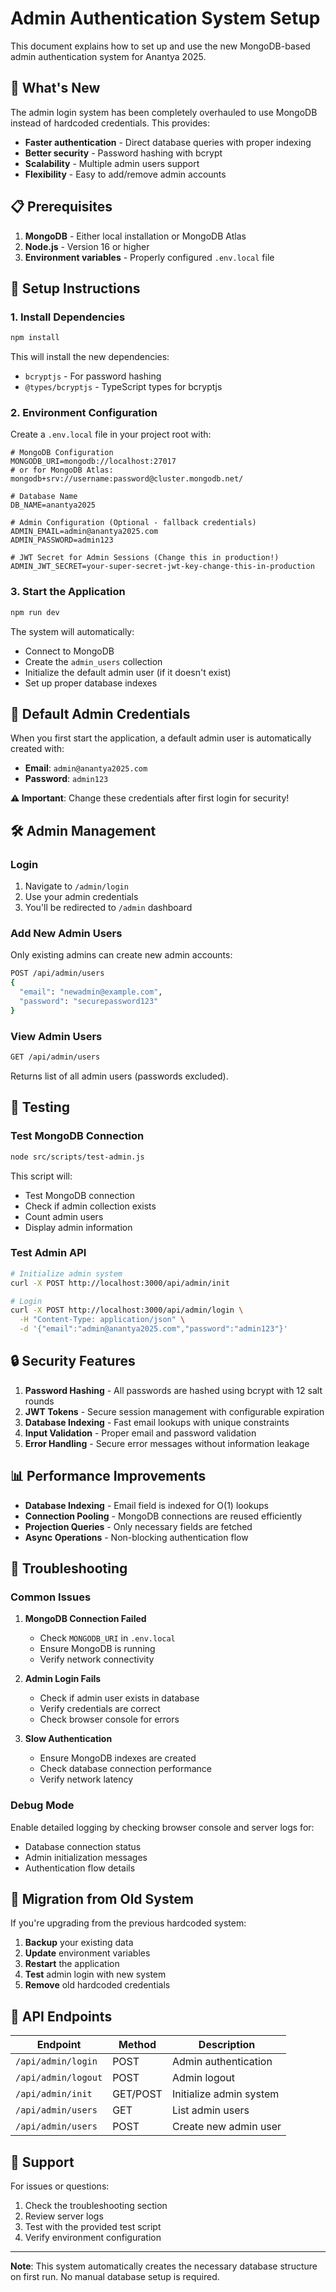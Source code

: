 # Admin Authentication System Setup

This document explains how to set up and use the new MongoDB-based admin authentication system for Anantya 2025.

## 🚀 What's New

The admin login system has been completely overhauled to use MongoDB instead of hardcoded credentials. This provides:

- **Faster authentication** - Direct database queries with proper indexing
- **Better security** - Password hashing with bcrypt
- **Scalability** - Multiple admin users support
- **Flexibility** - Easy to add/remove admin accounts

## 📋 Prerequisites

1. **MongoDB** - Either local installation or MongoDB Atlas
2. **Node.js** - Version 16 or higher
3. **Environment variables** - Properly configured `.env.local` file

## 🔧 Setup Instructions

### 1. Install Dependencies

```bash
npm install
```

This will install the new dependencies:
- `bcryptjs` - For password hashing
- `@types/bcryptjs` - TypeScript types for bcryptjs

### 2. Environment Configuration

Create a `.env.local` file in your project root with:

```env
# MongoDB Configuration
MONGODB_URI=mongodb://localhost:27017
# or for MongoDB Atlas: mongodb+srv://username:password@cluster.mongodb.net/

# Database Name
DB_NAME=anantya2025

# Admin Configuration (Optional - fallback credentials)
ADMIN_EMAIL=admin@anantya2025.com
ADMIN_PASSWORD=admin123

# JWT Secret for Admin Sessions (Change this in production!)
ADMIN_JWT_SECRET=your-super-secret-jwt-key-change-this-in-production
```

### 3. Start the Application

```bash
npm run dev
```

The system will automatically:
- Connect to MongoDB
- Create the `admin_users` collection
- Initialize the default admin user (if it doesn't exist)
- Set up proper database indexes

## 🔐 Default Admin Credentials

When you first start the application, a default admin user is automatically created with:

- **Email**: `admin@anantya2025.com`
- **Password**: `admin123`

**⚠️ Important**: Change these credentials after first login for security!

## 🛠️ Admin Management

### Login

1. Navigate to `/admin/login`
2. Use your admin credentials
3. You'll be redirected to `/admin` dashboard

### Add New Admin Users

Only existing admins can create new admin accounts:

```bash
POST /api/admin/users
{
  "email": "newadmin@example.com",
  "password": "securepassword123"
}
```

### View Admin Users

```bash
GET /api/admin/users
```

Returns list of all admin users (passwords excluded).

## 🧪 Testing

### Test MongoDB Connection

```bash
node src/scripts/test-admin.js
```

This script will:
- Test MongoDB connection
- Check if admin collection exists
- Count admin users
- Display admin information

### Test Admin API

```bash
# Initialize admin system
curl -X POST http://localhost:3000/api/admin/init

# Login
curl -X POST http://localhost:3000/api/admin/login \
  -H "Content-Type: application/json" \
  -d '{"email":"admin@anantya2025.com","password":"admin123"}'
```

## 🔒 Security Features

1. **Password Hashing** - All passwords are hashed using bcrypt with 12 salt rounds
2. **JWT Tokens** - Secure session management with configurable expiration
3. **Database Indexing** - Fast email lookups with unique constraints
4. **Input Validation** - Proper email and password validation
5. **Error Handling** - Secure error messages without information leakage

## 📊 Performance Improvements

- **Database Indexing** - Email field is indexed for O(1) lookups
- **Connection Pooling** - MongoDB connections are reused efficiently
- **Projection Queries** - Only necessary fields are fetched
- **Async Operations** - Non-blocking authentication flow

## 🚨 Troubleshooting

### Common Issues

1. **MongoDB Connection Failed**
   - Check `MONGODB_URI` in `.env.local`
   - Ensure MongoDB is running
   - Verify network connectivity

2. **Admin Login Fails**
   - Check if admin user exists in database
   - Verify credentials are correct
   - Check browser console for errors

3. **Slow Authentication**
   - Ensure MongoDB indexes are created
   - Check database connection performance
   - Verify network latency

### Debug Mode

Enable detailed logging by checking browser console and server logs for:
- Database connection status
- Admin initialization messages
- Authentication flow details

## 🔄 Migration from Old System

If you're upgrading from the previous hardcoded system:

1. **Backup** your existing data
2. **Update** environment variables
3. **Restart** the application
4. **Test** admin login with new system
5. **Remove** old hardcoded credentials

## 📝 API Endpoints

| Endpoint | Method | Description |
|----------|--------|-------------|
| `/api/admin/login` | POST | Admin authentication |
| `/api/admin/logout` | POST | Admin logout |
| `/api/admin/init` | GET/POST | Initialize admin system |
| `/api/admin/users` | GET | List admin users |
| `/api/admin/users` | POST | Create new admin user |

## 🤝 Support

For issues or questions:
1. Check the troubleshooting section
2. Review server logs
3. Test with the provided test script
4. Verify environment configuration

---

**Note**: This system automatically creates the necessary database structure on first run. No manual database setup is required.

